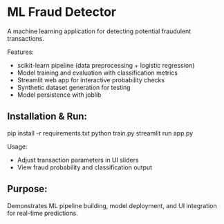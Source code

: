 ML Fraud Detector
==================
A machine learning application for detecting potential fraudulent transactions.

Features:
- scikit-learn pipeline (data preprocessing + logistic regression)
- Model training and evaluation with classification metrics
- Streamlit web app for interactive probability checks
- Synthetic dataset generation for testing
- Model persistence with joblib

Installation & Run:
-------------------
pip install -r requirements.txt
python train.py
streamlit run app.py

Usage:
- Adjust transaction parameters in UI sliders
- View fraud probability and classification output

Purpose:
--------
Demonstrates ML pipeline building, model deployment, and UI integration for real-time predictions.
